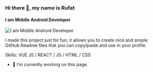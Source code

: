 ### Hi there 👋, my name is Rufat
#### I am Middle Android Developer
![I am Middle Android Developer](https://developer.android.com/static/images/community/pointing-1.gif)

I made this project just for fun, it allows you to create nice and simple GitHub Readme files that you can copy/paste and use in your profile.

Skills: VUE JS / REACT / JS / HTML / CSS

- 🔭 I’m currently working on this page. 




